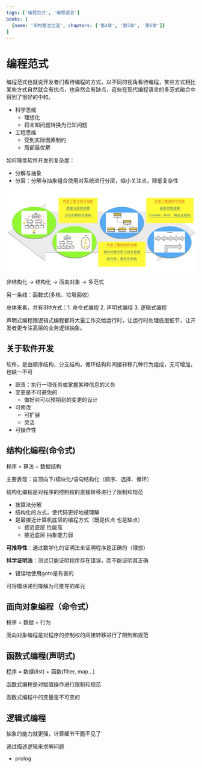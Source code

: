 ```yaml
---
tags: ['编程范式', '编程语言']
books: [
  {name: '架构整洁之道', chapters: ['第4章', '第5章', '第6章']}
]
---
```


# 编程范式

编程范式也就说开发者们看待编程的方式，以不同的视角看待编程，某些方式相比某些方式自然就会有优点，也自然会有缺点，这些在现代编程语言的多范式融合中得到了很好的中和。

- 科学思维
  - 理想化
  - 将未知问题转换为已知问题
- 工程思维
  - 受到实际因素制约
  - 局部最优解

如何降低软件开发的复杂度：

- 分解与抽象
- 分层：分解与抽象组合使用对系统进行分层，缩小关注点，降低复杂性

![202185213811](/assets/202185213811.jpg)

非结构化 -> 结构化 -> 面向对象 -> 多范式

另一条线：函数式(多核、垃圾回收)

总体来看，共有3种方式：1. 命令式编程 2. 声明式编程 3. 逻辑式编程

声明式编程跟逻辑式编程都将大量工作交给运行时，让运行时处理底层细节，让开发者更专注高层的业务逻辑抽象。

## 关于软件开发

软件，是由顺序结构，分支结构，循环结构和间接转移几种行为组成，无可增加，也缺一不可

- 职责：执行一项任务或掌握某种信息的义务
- 变更是不可避免的
  - 做好对可以预期到的变更的设计
- 可修改
  - 可扩展
  - 灵活
- 可操作性

## 结构化编程(命令式)

程序 = 算法 + 数据结构

主要表现：自顶向下/模块化/语句结构化（顺序、选择、循环）

结构化编程是对程序的控制权的直接转移进行了限制和规范

- 按算法分解
- 结构化的方式，使代码更好地被理解
- 是最接近计算机底层的编程方式（既是优点 也是缺点）
  - 接近底层 性能高
  - 接近底层 抽象能力弱

**可推导性**：通过数学化的证明法来证明程序是正确的（理想）

**科学证明法**：测试只能证明程序存在错误，而不能证明其正确

- 错误地使用goto是有害的

可将模块递归降解为可推导的单元

## 面向对象编程（命令式）

程序 = 数据 + 行为

面向对象编程是对程序的控制权的间接转移进行了限制和规范

## 函数式编程(声明式)

程序 = 数据(list) + 函数(filter, map...)

函数式编程是对赋值操作进行限制和规范

函数式编程中的变量是不可变的

## 逻辑式编程

抽象的能力就更强，计算细节干脆不见了

通过描述逻辑来求解问题

- prolog

